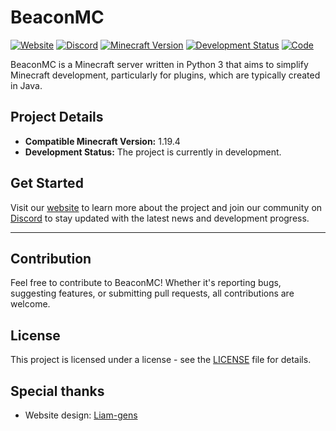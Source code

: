 # BeaconMC

[![Website](https://img.shields.io/badge/Website-BeaconMC-blue)](https://fewerteam.github.io/BeaconMC)
[![Discord](https://img.shields.io/discord/1159181236560986112?label=discord&logo=discord)](https://discord.gg/pxkT9dtuN8)
[![Minecraft Version](https://img.shields.io/badge/Minecraft-1.19.4-brightgreen)](#)
[![Development Status](https://img.shields.io/badge/Status-In%20Development-orange)](#)
[![Code](https://github.com/FewerTeam/BeaconMC/actions/workflows/python-app.yml/badge.svg)](https://github.com/FewerTeam/BeaconMC/actions/workflows/python-app.yml)

BeaconMC is a Minecraft server written in Python 3 that aims to simplify Minecraft development, particularly for plugins, which are typically created in Java.

## Project Details

- **Compatible Minecraft Version:** 1.19.4
- **Development Status:** The project is currently in development.

## Get Started

Visit our [website](https://fewerteam.github.io/BeaconMC) to learn more about the project and join our community on [Discord](https://discord.gg/pxkT9dtuN8) to stay updated with the latest news and development progress.

---

## Contribution

Feel free to contribute to BeaconMC! Whether it's reporting bugs, suggesting features, or submitting pull requests, all contributions are welcome.

## License

This project is licensed under a license - see the [LICENSE](LICENSE) file for details.

## Special thanks
- Website design: [Liam-gens](https://github.com/liam-gen)